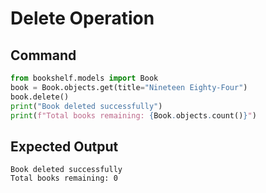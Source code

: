 # Delete Operation

## Command
```python
from bookshelf.models import Book
book = Book.objects.get(title="Nineteen Eighty-Four")
book.delete()
print("Book deleted successfully")
print(f"Total books remaining: {Book.objects.count()}")
```

## Expected Output
```
Book deleted successfully
Total books remaining: 0
```